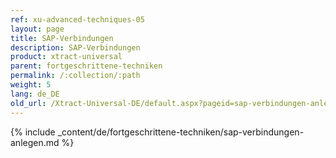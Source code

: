 ```yaml
---
ref: xu-advanced-techniques-05
layout: page
title: SAP-Verbindungen
description: SAP-Verbindungen
product: xtract-universal
parent: fortgeschrittene-techniken
permalink: /:collection/:path
weight: 5
lang: de_DE
old_url: /Xtract-Universal-DE/default.aspx?pageid=sap-verbindungen-anlegen
---
```

{% include _content/de/fortgeschrittene-techniken/sap-verbindungen-anlegen.md %}


